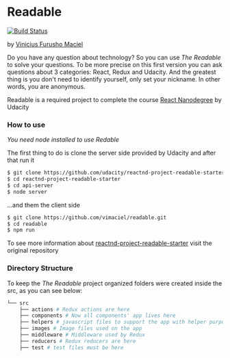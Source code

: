 # Readable
[![Build Status](https://travis-ci.org/vimaciel/my-reads.svg?branch=master)](https://travis-ci.org/vimaciel/readable)

by [Vinicius Furusho Maciel](https://www.linkedin.com/in/vimaciel)

Do you have any question about technology?  So you can use *The Readable* to solve your questions. To be more precise on this first version you can ask questions about 3 categories: React, Redux and Udacity. And the greatest thing is you don't need to identify yourself, only set your nickname. In other words, you are anonymous.

Readable is a required project to complete the course [React Nanodegree](https://br.udacity.com/course/react-nanodegree--nd019) by Udacity

### How to use
*You need node installed to use Redable*

The first thing to do is clone the server side provided by Udacity and after that run it 
```sh
$ git clone https://github.com/udacity/reactnd-project-readable-starter.git
$ cd reactnd-project-readable-starter
$ cd api-server
$ node server
```
...and them the client side
```sh
$ git clone https://github.com/vimaciel/readable.git
$ cd readable
$ npm run
```


To see more information about [reactnd-project-readable-starter](https://github.com/udacity/reactnd-project-readable-starter.git) visit the original repository

### Directory Structure

To keep the *The Readable* project organized folders were created inside the src, as you can see below:

```bash
└── src
    ├── actions # Redux actions are here
    ├── components # Now all components' app lives here
    ├── helpers # javascript files to support the app with helper purpose
    ├── images # Image files used on the app
    ├── middleware # Middleware used by Redux
    ├── reducers # Redux reducers are here
    ├── test # test files must be here
```